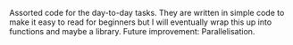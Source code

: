 Assorted code for the day-to-day tasks. They are written in simple code to make it easy to read for beginners but I will eventually wrap this up into functions and maybe a library.
Future improvement: Parallelisation.
